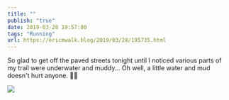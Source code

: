 ```yaml
---
title: ""
publish: "true"
date: 2019-03-28 19:57:00
tags: "Running"
url: https://ericmwalk.blog/2019/03/28/195735.html
---
```


So glad to get off the paved streets tonight until I noticed various parts of my trail were underwater and muddy... Oh well, a little water and mud doesn't hurt anyone. 🏃‍♂️

![](https://ericmwalk.blog/uploads/2022/4653f03e97.jpg)